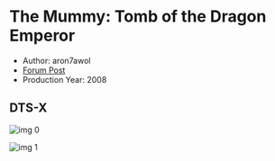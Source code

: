 # The Mummy: Tomb of the Dragon Emperor

* Author: aron7awol
* [Forum Post](https://www.avsforum.com/threads/bass-eq-for-filtered-movies.2995212/post-57033340)
* Production Year: 2008

## DTS-X

![img 0](https://i.imgur.com/JMiYyIy.jpg)

![img 1](https://i.imgur.com/b0D3kmZ.jpg)

